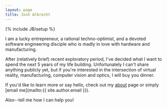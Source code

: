 ```yaml
---
layout: page
title: Josh Albrecht
---
```

{% include JB/setup %}

I am a lucky entrepreneur, a rational techno-optimist, and a devoted software engineering disciple who is madly in love with hardware and manufacturing.

After (relatively brief) recent exploratory period, I've decided what I want to spend the next 5 years of my life building.
Unfortunately I can't share anything publicly yet, but if you're interested in the intersection of virtual reality, manufacturing, computer vision and optics, I will buy you dinner.

If you'd like to learn more or say hello, check out my [about](/about.html) page or simply [email me](mailto:{{ site.author.email }}).

Also--tell me how I can help you!
